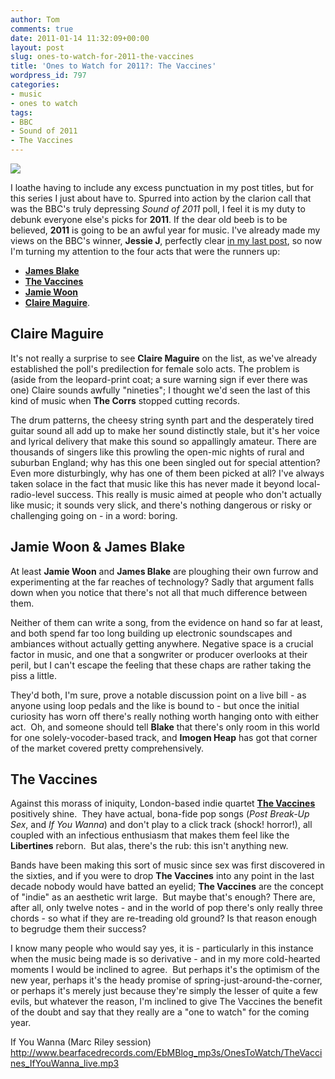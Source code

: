 ```yaml
---
author: Tom
comments: true
date: 2011-01-14 11:32:09+00:00
layout: post
slug: ones-to-watch-for-2011-the-vaccines
title: 'Ones to Watch for 2011?: The Vaccines'
wordpress_id: 797
categories:
- music
- ones to watch
tags: 
- BBC
- Sound of 2011
- The Vaccines
---
```


![](http://eatenbymonsters.files.wordpress.com/2011/01/thevaccines.png?w=300)

I loathe having to include any excess punctuation in my post titles, but for this series I just about have to. Spurred into action by the clarion call that was the BBC's truly depressing *Sound of 2011* poll, I feel it is my duty to debunk everyone else's picks for **2011**. If the dear old beeb is to be believed, **2011** is going to be an awful year for music. I've already made my views on the BBC's winner, **Jessie J**, perfectly clear [in my last post](/bbc-sound-of-2011-2/), so now I'm turning my attention to the four acts that were the runners up:

* [**James Blake**](http://www.bbc.co.uk/music/soundof/2011/artists/jamesblake/#p00d4900)
* [**The Vaccines**](http://www.bbc.co.uk/music/soundof/2011/artists/vaccines/)
* [**Jamie Woon**](http://www.bbc.co.uk/music/soundof/2011/artists/jamiewoon/)
* [**Claire Maguire**](http://www.bbc.co.uk/music/soundof/2011/artists/claremaguire/).

## Claire Maguire

It's not really a surprise to see **Claire Maguire** on the list, as we've already established the poll's predilection for female solo acts. The problem is (aside from the leopard-print coat; a sure warning sign if ever there was one) Claire sounds awfully "nineties"; I thought we'd seen the last of this kind of music when **The Corrs** stopped cutting records.

The drum patterns, the cheesy string synth part and the desperately tired guitar sound all add up to make her sound distinctly stale, but it's her voice and lyrical delivery that make this sound so appallingly amateur. There are thousands of singers like this prowling the open-mic nights of rural and suburban England; why has this one been singled out for special attention? Even more disturbingly, why has one of them been picked at all? I've always taken solace in the fact that music like this has never made it beyond local-radio-level success. This really is music aimed at people who don't actually like music; it sounds very slick, and there's nothing dangerous or risky or challenging going on - in a word: boring.

## Jamie Woon & James Blake

At least **Jamie Woon** and **James Blake** are ploughing their own furrow and experimenting at the far reaches of technology? Sadly that argument falls down when you notice that there's not all that much difference between them.

Neither of them can write a song, from the evidence on hand so far at least, and both spend far too long building up electronic soundscapes and ambiances without actually getting anywhere. Negative space is a crucial factor in music, and one that a songwriter or producer overlooks at their peril, but I can't escape the feeling that these chaps are rather taking the piss a little.

They'd both, I'm sure, prove a notable discussion point on a live bill - as anyone using loop pedals and the like is bound to - but once the initial curiosity has worn off there's really nothing worth hanging onto with either act.  Oh, and someone should tell **Blake** that there's only room in this world for one solely-vocoder-based track, and **Imogen Heap** has got that corner of the market covered pretty comprehensively.

## The Vaccines

Against this morass of iniquity, London-based indie quartet [**The Vaccines**](http://thevaccines.co.uk/) positively shine.  They have actual, bona-fide pop songs (_Post Break-Up Sex_, and _If You Wanna_) and don't play to a click track (shock! horror!), all coupled with an infectious enthusiasm that makes them feel like the **Libertines** reborn.  But alas, there's the rub: this isn't anything new.

Bands have been making this sort of music since sex was first discovered in the sixties, and if you were to drop **The Vaccines** into any point in the last decade nobody would have batted an eyelid; **The Vaccines** are the concept of "indie" as an aesthetic writ large.  But maybe that's enough? There are, after all, only twelve notes - and in the world of pop there's only really three chords - so what if they are re-treading old ground? Is that reason enough to begrudge them their success?

I know many people who would say yes, it is - particularly in this instance when the music being made is so derivative - and in my more cold-hearted moments I would be inclined to agree.  But perhaps it's the optimism of the new year, perhaps it's the heady promise of spring-just-around-the-corner, or perhaps it's merely just because they're simply the lesser of quite a few evils, but whatever the reason, I'm inclined to give The Vaccines the benefit of the doubt and say that they really are a "one to watch" for the coming year.

If You Wanna (Marc Riley session)
http://www.bearfacedrecords.com/EbMBlog_mp3s/OnesToWatch/TheVaccines_IfYouWanna_live.mp3